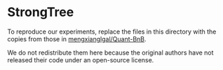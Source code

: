 # StrongTree

To reproduce our experiments, replace the files in this directory with the
copies from those in [mengxianglgal/Quant-BnB](https://github.com/mengxianglgal/Quant-BnB).

We do not redistribute them here because the original authors have not released
their code under an open-source license.
